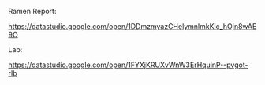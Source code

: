 Ramen Report:

https://datastudio.google.com/open/1DDmzmyazCHelymnlmkKlc_hOjn8wAE9O

Lab:

https://datastudio.google.com/open/1FYXjKRUXvWnW3ErHquinP--pvgot-rIb